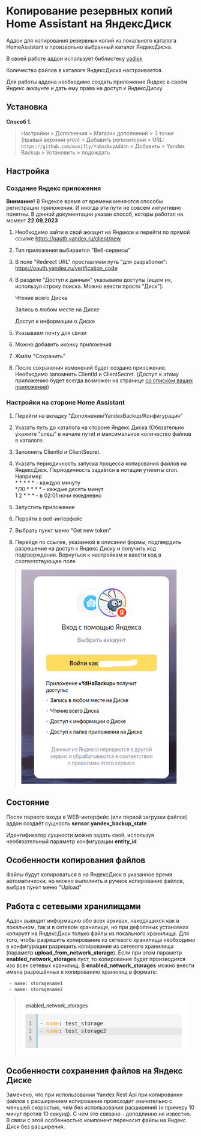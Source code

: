 # Копирование резервных копий Home Assistant на ЯндексДиск

Аддон для копирования резервных копий из локального каталога HomeAssistant в произвольно выбранный каталог ЯндексДиска.

В своей работе аддон использует библиотеку [yadisk](https://github.com/ivknv/yadisk)

Количество файлов в каталоге ЯндексДиска настраивается.

Для работы аддона необходимо создать приложение Яндекс в своём Яндекс аккаунте и дать ему права на доступ к ЯндексДиску.


## Установка


**Способ 1.** 

> Настройки > Дополнения > Магазин дополнений > 3 точки (правый верхний угол) > Добавить репозиторий > URL: `https://github.com/maxifly/YaBackupAddon` > Добавить > Yandex Backup > Установить > подождать

## Настройка

### Создание Яндекс приложения

**Внимание!** В Яндексе время от времени меняются способы регистрации приложения.
И иногда эти пути не совсем интуитивно понятны.
В данной документации указан способ, которы работал на момент **22.09.2023**

1. Необходимо зайти в свой аккацнт на Яндексе и перейти по прямой ссылке https://oauth.yandex.ru/client/new
2. Тип приложения выбирается "Веб-сервисы"
3. В поле "Redirect URL" проставляем путь "для разработки": https://oauth.yandex.ru/verification_code
4. В разделе "Доступ к данным" указываем доступы (ищем их, используя строку поиска. Можно ввести просто "Диск"):
   
   Чтение всего Диска

   Запись в любом месте на Диске

   Доступ к информации о Диске
5. Указываем почту для связи
6. Можно добавить иконку приложения
7. Жмём "Сохранить"
8. После сохранения изменений будет создано приложение. Необходимо запомнить ClientId и ClientSecret. (Доступ к этому приложению будет всегда возможен на странице [со списком ваших приложений](https://oauth.yandex.ru/))

### Настройки на стороне Home Assistant
1. Перейти на вкладку "Дополнения/YandexBackup/Конфигурация"
2. Указать путь до каталога на стороне Яндекс Диска (Обязательно укажите "слеш" в начале пути) и максимальное количество файлов в каталоге.
3. Заполнить ClientId и ClientSecret.
4. Указать периодичность запуска процесса копирования файлов на ЯндексДиск. Периодичность задаётся в нотации утилиты cron. 
Например  
\* \* \* \* \* - каждую минуту  
\*/10 \* \* \* \* - каждые десять минут  
1 2 \* \* \* - в 02:01 ночи ежедневно
 
5. Запустить приложение
6. Перейти в веб-интерфейс
7. Выбрать пункт меню "Get new token" 
8. Перейдя по ссылке, указанной в описании формы, подтвердить разрешение на доступ к Яндекс Диску и получить код подтверждения. Вернуться к настройкам и ввести код в соответствующее поле

> ![](doc_screens/ha_create_step2.png)

## Состояние
После первого входа в WEB-интерфейс (или первой загрузки файлов) аддон создаёт сущность **sensor.yandex_backup_state**

Идентификатор сущности можно задать свой, используя необязательный параметр конфигурации **entity_id**
## Особенности копирования файлов
Файлы будут копироваться в на ЯндексДиск в указанное время автоматически, но можно выполнить и ручное копирование файлов, 
выбрав пункт меню  "Upload"
## Работа с сетевыми хранилищами
Аддон выводит информацию обо всех архивах, находящихся как в локальном, так и в сетевом хранилище, но при дефолтных
установках копирует на ЯндексДиск только файлы из локального хранилища. 
Для того, чтобы разрешить копирование из сетевого хранилища необходимо 
в конфигурации разрешить копирование из сетевого хранилища (параметр **upload_from_network_storage**). 
Если при этом параметр **enabled_network_storages** пуст, то копирование будет производится изо всех сетевых хранилищ.
В **enabled_network_storages** можно внести имена разрешённых к копированию хранилищ в формате:
```
 - name: storagename1
 - name: storagename2
```
> ![](doc_screens/storage_example.png)


## Особенности сохранения файлов на Яндекс Диске
Замечено, что при использовании Yandex Rest Api при копировании файлов с расширением копирование происходит значительно с меньшей скоростью, чем без использования расширений (к примеру 10 минут против 10 секунд). 
С чем это связано - доподлинно не известно. В связи с этой особенностью компонент переносит файлы на Яндекс Диск без расширения.